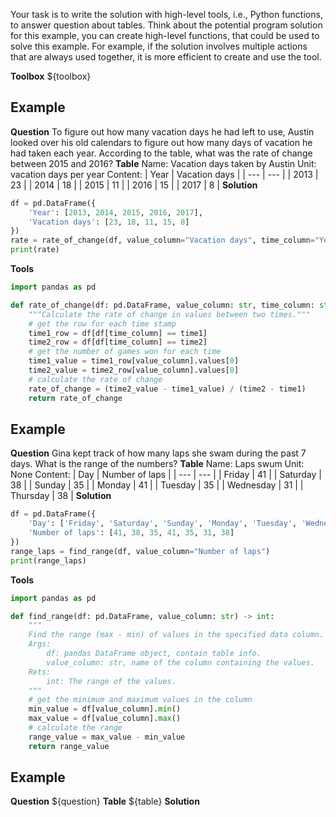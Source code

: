 Your task is to write the solution with high-level tools, i.e., Python functions, to answer question about tables.
Think about the potential program solution for this example, you can create high-level functions, that could be used to solve this example. For example, if the solution involves multiple actions that are always used together, it is more efficient to create and use the tool.

**Toolbox**
${toolbox}


## Example
**Question**
To figure out how many vacation days he had left to use, Austin looked over his old calendars to figure out how many days of vacation he had taken each year. According to the table, what was the rate of change between 2015 and 2016?
**Table**
Name: Vacation days taken by Austin
Unit: vacation days per year
Content:
| Year | Vacation days |
| --- | --- |
| 2013 | 23 |
| 2014 | 18 |
| 2015 | 11 |
| 2016 | 15 |
| 2017 | 8 |
**Solution**
```python
df = pd.DataFrame({
    'Year': [2013, 2014, 2015, 2016, 2017],
    'Vacation days': [23, 18, 11, 15, 8]
})
rate = rate_of_change(df, value_column="Vacation days", time_column="Year", time1=2015, time2=2016)
print(rate)
```
**Tools**
```python
import pandas as pd

def rate_of_change(df: pd.DataFrame, value_column: str, time_column: str, time1: int, time2: int) -> float:
    """Calculate the rate of change in values between two times."""
    # get the row for each time stamp
    time1_row = df[df[time_column] == time1]
    time2_row = df[df[time_column] == time2]
    # get the number of games won for each time
    time1_value = time1_row[value_column].values[0]
    time2_value = time2_row[value_column].values[0]
    # calculate the rate of change
    rate_of_change = (time2_value - time1_value) / (time2 - time1)
    return rate_of_change
```


## Example
**Question**
Gina kept track of how many laps she swam during the past 7 days. What is the range of the numbers?
**Table**
Name: Laps swum
Unit: None
Content:
| Day | Number of laps |
| --- | --- |
| Friday | 41 |
| Saturday | 38 |
| Sunday | 35 |
| Monday | 41 |
| Tuesday | 35 |
| Wednesday | 31 |
| Thursday | 38 |
**Solution**
```python
df = pd.DataFrame({
    'Day': ['Friday', 'Saturday', 'Sunday', 'Monday', 'Tuesday', 'Wednesday', 'Thursday'],
    'Number of laps': [41, 38, 35, 41, 35, 31, 38]
})
range_laps = find_range(df, value_column="Number of laps")
print(range_laps)
```
**Tools**
```python
import pandas as pd

def find_range(df: pd.DataFrame, value_column: str) -> int:
    """
    Find the range (max - min) of values in the specified data column.
    Args:
        df: pandas DataFrame object, contain table info.
        value_column: str, name of the column containing the values.
    Rets:
        int: The range of the values.
    """
    # get the minimum and maximum values in the column
    min_value = df[value_column].min()
    max_value = df[value_column].max()
    # calculate the range
    range_value = max_value - min_value
    return range_value
```


## Example
**Question**
${question}
**Table**
${table}
**Solution**
